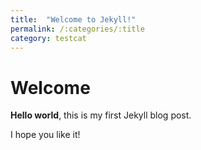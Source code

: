 ```yaml
---
title:  "Welcome to Jekyll!"
permalink: /:categories/:title
category: testcat
---
```


# Welcome

**Hello world**, this is my first Jekyll blog post.

I hope you like it!